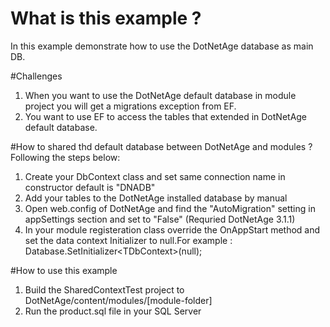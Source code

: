 ﻿# What is this example ?
In this example demonstrate how to use the DotNetAge database as main DB.

#Challenges
1. When you want to use the DotNetAge default database in module project you will
get a migrations exception from EF.
2. You want to use EF to access the tables that extended in DotNetAge default database.

#How to shared thd default database between DotNetAge and modules ?
Following  the steps below:

1. Create your DbContext class and set same connection name in constructor default is "DNADB"
2. Add your tables to the DotNetAge installed database by manual
3. Open web.config of DotNetAge and find the "AutoMigration" setting in appSettings section and set to "False" (Requried DotNetAge 3.1.1)
4. In your module registeration class override the OnAppStart method and set the data context Initializer to null.For example :             Database.SetInitializer&lt;TDbContext&gt;(null);

#How to use this example
1. Build the SharedContextTest project to DotNetAge/content/modules/[module-folder]
2. Run the product.sql file in your SQL Server



